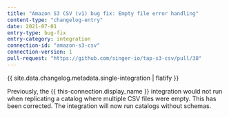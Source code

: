 ```yaml
---
title: "Amazon S3 CSV (v1) bug fix: Empty file error handling"
content-type: "changelog-entry"
date: 2021-07-01
entry-type: bug-fix
entry-category: integration
connection-id: "amazon-s3-csv"
connection-version: 1
pull-request: "https://github.com/singer-io/tap-s3-csv/pull/38"
---
```

{{ site.data.changelog.metadata.single-integration | flatify }}

Previously, the {{ this-connection.display_name }} integration would not run when replicating a catalog where multiple CSV files were empty. This has been corrected. The integration will now run catalogs without schemas.